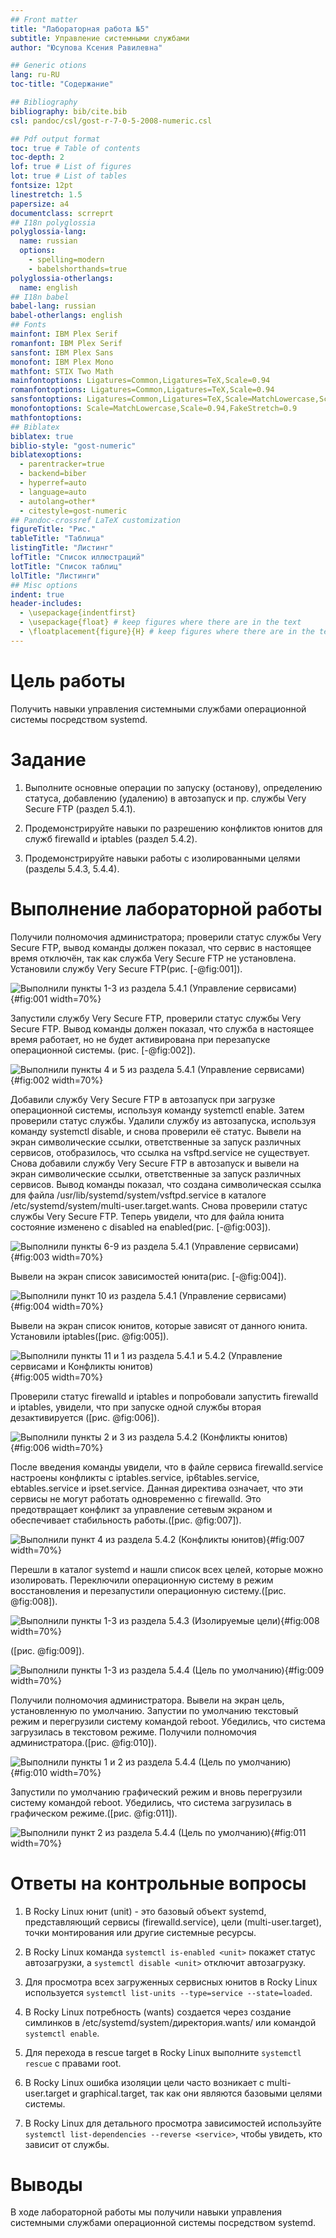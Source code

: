 ```yaml
---
## Front matter
title: "Лабораторная работа №5"
subtitle: Управление системными службами
author: "Юсупова Ксения Равилевна"

## Generic otions
lang: ru-RU
toc-title: "Содержание"

## Bibliography
bibliography: bib/cite.bib
csl: pandoc/csl/gost-r-7-0-5-2008-numeric.csl

## Pdf output format
toc: true # Table of contents
toc-depth: 2
lof: true # List of figures
lot: true # List of tables
fontsize: 12pt
linestretch: 1.5
papersize: a4
documentclass: scrreprt
## I18n polyglossia
polyglossia-lang:
  name: russian
  options:
	- spelling=modern
	- babelshorthands=true
polyglossia-otherlangs:
  name: english
## I18n babel
babel-lang: russian
babel-otherlangs: english
## Fonts
mainfont: IBM Plex Serif
romanfont: IBM Plex Serif
sansfont: IBM Plex Sans
monofont: IBM Plex Mono
mathfont: STIX Two Math
mainfontoptions: Ligatures=Common,Ligatures=TeX,Scale=0.94
romanfontoptions: Ligatures=Common,Ligatures=TeX,Scale=0.94
sansfontoptions: Ligatures=Common,Ligatures=TeX,Scale=MatchLowercase,Scale=0.94
monofontoptions: Scale=MatchLowercase,Scale=0.94,FakeStretch=0.9
mathfontoptions:
## Biblatex
biblatex: true
biblio-style: "gost-numeric"
biblatexoptions:
  - parentracker=true
  - backend=biber
  - hyperref=auto
  - language=auto
  - autolang=other*
  - citestyle=gost-numeric
## Pandoc-crossref LaTeX customization
figureTitle: "Рис."
tableTitle: "Таблица"
listingTitle: "Листинг"
lofTitle: "Список иллюстраций"
lotTitle: "Список таблиц"
lolTitle: "Листинги"
## Misc options
indent: true
header-includes:
  - \usepackage{indentfirst}
  - \usepackage{float} # keep figures where there are in the text
  - \floatplacement{figure}{H} # keep figures where there are in the text
---
```


# Цель работы
 
Получить навыки управления системными службами операционной системы посредством systemd.

# Задание

1. Выполните основные операции по запуску (останову), определению статуса, добавлению (удалению) в автозапуск и пр. службы Very Secure FTP (раздел 5.4.1).

2. Продемонстрируйте навыки по разрешению конфликтов юнитов для служб firewalld и iptables (раздел 5.4.2).

3. Продемонстрируйте навыки работы с изолированными целями (разделы 5.4.3, 5.4.4).

# Выполнение лабораторной работы

Получили полномочия администратора; проверили статус службы Very Secure FTP, вывод команды должен показал, что сервис в настоящее время отключён, так как служба Very Secure FTP не установлена. Установили службу Very Secure FTP(рис. [-@fig:001]).

![Выполнили пункты 1-3 из раздела 5.4.1 (Управление сервисами)](image/1.png){#fig:001 width=70%}

Запустили службу Very Secure FTP, проверили статус службы Very Secure FTP. Вывод команды должен показал, что служба в настоящее время работает, но не будет активирована при перезапуске операционной системы. (рис. [-@fig:002]).

![Выполнили пункты 4 и 5 из раздела 5.4.1 (Управление сервисами)](image/2.png){#fig:002 width=70%}

Добавили службу Very Secure FTP в автозапуск при загрузке операционной системы, используя команду systemctl enable. Затем проверили статус службы. Удалили службу из автозапуска, используя команду systemctl disable, и снова проверили её статус. Вывели на экран символические ссылки, ответственные за запуск различных сервисов, отобразилось, что ссылка на vsftpd.service не существует. Снова добавили службу Very Secure FTP в автозапуск и вывели на экран символические ссылки, ответственные за запуск различных
сервисов. Вывод команды показал, что создана символическая ссылка для файла /usr/lib/systemd/system/vsftpd.service в каталоге /etc/systemd/system/multi-user.target.wants. Снова проверили статус службы Very Secure FTP. Теперь увидели, что для файла юнита состояние изменено с disabled на enabled(рис. [-@fig:003]).

![Выполнили пункты 6-9 из раздела 5.4.1 (Управление сервисами)](image/3.png){#fig:003 width=70%}

Вывели на экран список зависимостей юнита(рис. [-@fig:004]).

![Выполнили пункт 10 из раздела 5.4.1 (Управление сервисами)](image/4.png){#fig:004 width=70%}

Вывели на экран список юнитов, которые зависят от данного юнита. Установили iptables([рис. @fig:005]).

![Выполнили пункты 11 и 1 из раздела 5.4.1 и 5.4.2 (Управление сервисами и Конфликты юнитов)](image/5.png){#fig:005 width=70%}

Проверили статус firewalld и iptables и попробовали запустить firewalld и iptables, увидели, что при запуске одной службы вторая дезактивируется ([рис. @fig:006]).

![Выполнили пункты 2 и 3 из раздела 5.4.2 (Конфликты юнитов)](image/6.png){#fig:006 width=70%}

После введения команды увидели, что в файле сервиса firewalld.service настроены конфликты с iptables.service, ip6tables.service, ebtables.service и ipset.service. Данная директива означает, что эти сервисы не могут работать одновременно с firewalld. Это предотвращает конфликт за управление сетевым экраном и обеспечивает стабильность работы.([рис. @fig:007]).

![Выполнили пункт 4 из раздела 5.4.2 (Конфликты юнитов)](image/7.png){#fig:007 width=70%}

Перешли в каталог systemd и нашли список всех целей, которые можно изолировать. Переключили операционную систему в режим восстановления и  перезапустили операционную систему.([рис. @fig:008]).

![Выполнили пункты 1-3 из раздела 5.4.3 (Изолируемые цели)](image/8.png){#fig:008 width=70%}

([рис. @fig:009]).

![Выполнили пункты 1-3 из раздела 5.4.4 (Цель по умолчанию)](image/9.png){#fig:009 width=70%}

Получили полномочия администратора. Вывели на экран цель, установленную по умолчанию. Запустии по умолчанию текстовый режим и перегрузили систему командой reboot. Убедились, что система загрузилась в текстовом режиме. Получили полномочия администратора.([рис. @fig:010]).

![Выполнили пункты 1 и 2 из раздела 5.4.4 (Цель по умолчанию)](image/10.png){#fig:010 width=70%}

Запустили по умолчанию графический режим и вновь перегрузили систему командой reboot. Убедились, что система загрузилась в графическом режиме.([рис. @fig:011]).

![Выполнили пункт  2 из раздела 5.4.4 (Цель по умолчанию)](image/11.png){#fig:011 width=70%}

# Ответы на контрольные вопросы

1. В Rocky Linux юнит (unit) - это базовый объект systemd, представляющий сервисы (firewalld.service), цели (multi-user.target), точки монтирования или другие системные ресурсы.

2. В Rocky Linux команда `systemctl is-enabled <unit>` покажет статус автозагрузки, а `systemctl disable <unit>` отключит автозагрузку.

3. Для просмотра всех загруженных сервисных юнитов в Rocky Linux используется `systemctl list-units --type=service --state=loaded`.

4. В Rocky Linux потребность (wants) создается через создание симлинков в /etc/systemd/system/директория.wants/ или командой `systemctl enable`.

5. Для перехода в rescue target в Rocky Linux выполните `systemctl rescue` с правами root.

6. В Rocky Linux ошибка изоляции цели часто возникает с multi-user.target и graphical.target, так как они являются базовыми целями системы.

7. В Rocky Linux для детального просмотра зависимостей используйте `systemctl list-dependencies --reverse <service>`, чтобы увидеть, кто зависит от службы.

# Выводы

В ходе лабораторной работы мы получили навыки управления системными службами операционной системы посредством systemd.



